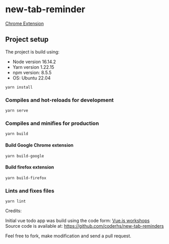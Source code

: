 # new-tab-reminder

[Chrome Extension](https://chromewebstore.google.com/detail/New%20Tab%20Reminder/mcgmfombdolcfpnbcefghclidgbdabih?hl=en-GB&authuser=0)

## Project setup

The project is build using:

* Node version 16.14.2
* Yarn version 1.22.15
* npm version: 8.5.5
* OS: Ubuntu 22.04

```
yarn install
```

### Compiles and hot-reloads for development

```
yarn serve
```

### Compiles and minifies for production


```
yarn build
```

#### Build Google Chrome extension

```
yarn build-google
```

#### Build firefox extension

```
yarn build-firefox
```

### Lints and fixes files

```
yarn lint
```

Credits:

Initial vue todo app was build using the code form: [Vue.js workshops](https://public.vuejsworkshops.com/guide/todos/)
Source code is available at: https://github.com/coderhs/new-tab-reminders

Feel free to fork, make modification and send a pull request. 
